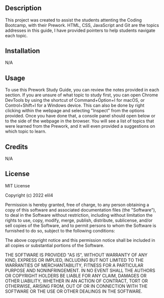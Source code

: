 # <Prework Study Guide Webpage>

## Description

This project was created to assist the students attenting the Coding Bootcamp, with their Prework. HTML, CSS, JavaScript and Git are the topics addresses in this guide, I have provided pointers to help students navigate each topic.

## Installation

N/A

## Usage

To use this Prework Study Guide, you can review the notes provided in each section. If you are unsure of what topic to study first, you can open Chrome DevTools by using the shortcut of Command+Option+I for macOS, or Control+Shift+I for a Windows device. This can also be done by right clicking within the webpage and selecting "Inspect" from the options provided. Once you have done that, a console  panel should open below or to the side of the webpage in the browser. You will see a list of topics  that were learned from the Prework, and it will even provided a suggestions on which topic to learn.

## Credits

N/A

## License

MIT License

Copyright (c) 2022 elil4

Permission is hereby granted, free of charge, to any person obtaining a copy
of this software and associated documentation files (the "Software"), to deal
in the Software without restriction, including without limitation the rights
to use, copy, modify, merge, publish, distribute, sublicense, and/or sell
copies of the Software, and to permit persons to whom the Software is
furnished to do so, subject to the following conditions:

The above copyright notice and this permission notice shall be included in all
copies or substantial portions of the Software.

THE SOFTWARE IS PROVIDED "AS IS", WITHOUT WARRANTY OF ANY KIND, EXPRESS OR
IMPLIED, INCLUDING BUT NOT LIMITED TO THE WARRANTIES OF MERCHANTABILITY,
FITNESS FOR A PARTICULAR PURPOSE AND NONINFRINGEMENT. IN NO EVENT SHALL THE
AUTHORS OR COPYRIGHT HOLDERS BE LIABLE FOR ANY CLAIM, DAMAGES OR OTHER
LIABILITY, WHETHER IN AN ACTION OF CONTRACT, TORT OR OTHERWISE, ARISING FROM,
OUT OF OR IN CONNECTION WITH THE SOFTWARE OR THE USE OR OTHER DEALINGS IN THE
SOFTWARE.
